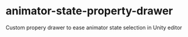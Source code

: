 # animator-state-property-drawer
Custom propery drawer to ease animator state selection in Unity editor

